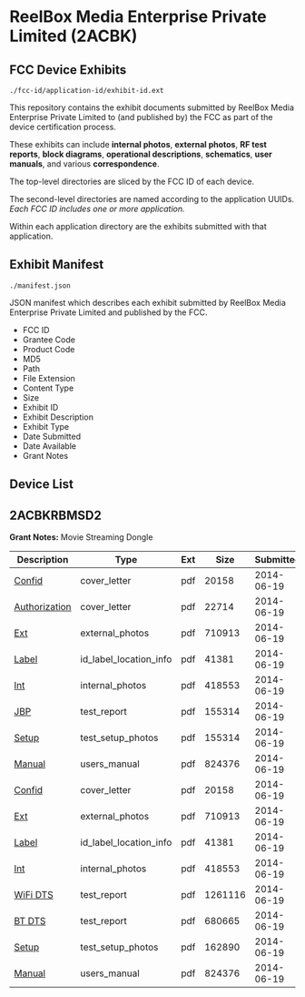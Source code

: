 # ReelBox Media Enterprise Private Limited (2ACBK)
## FCC Device Exhibits

```
./fcc-id/application-id/exhibit-id.ext
```

This repository contains the exhibit documents submitted by ReelBox Media Enterprise Private Limited to (and published by) the FCC as part of the device certification process.

These exhibits can include **internal photos**, **external photos**, **RF test reports**, **block diagrams**, **operational descriptions**, **schematics**, **user manuals**, and various **correspondence**.

The top-level directories are sliced by the FCC ID of each device.

The second-level directories are named according to the application UUIDs. *Each FCC ID includes one or more application.*

Within each application directory are the exhibits submitted with that application. 

## Exhibit Manifest

```
./manifest.json
```

JSON manifest which describes each exhibit submitted by ReelBox Media Enterprise Private Limited and published by the FCC.

- FCC ID
- Grantee Code
- Product Code
- MD5
- Path
- File Extension
- Content Type
- Size
- Exhibit ID
- Exhibit Description
- Exhibit Type
- Date Submitted
- Date Available
- Grant Notes

## Device List
## 2ACBKRBMSD2
**Grant Notes:** Movie Streaming Dongle

| Description | Type | Ext | Size | Submitted | Available |
| ----------- | ---- | --- | ---- | --------- | --------- |
| [Confid](2ACBKRBMSD2/b1171ab040726aa3049a7a86cea7188a/2300438.pdf) | cover_letter | pdf | 20158 | 2014-06-19 | 2014-06-20 |
| [Authorization](2ACBKRBMSD2/b1171ab040726aa3049a7a86cea7188a/2300452.pdf) | cover_letter | pdf | 22714 | 2014-06-19 | 2014-06-20 |
| [Ext](2ACBKRBMSD2/b1171ab040726aa3049a7a86cea7188a/2300437.pdf) | external_photos | pdf | 710913 | 2014-06-19 | 2014-06-20 |
| [Label](2ACBKRBMSD2/b1171ab040726aa3049a7a86cea7188a/2300440.pdf) | id_label_location_info | pdf | 41381 | 2014-06-19 | 2014-06-20 |
| [Int](2ACBKRBMSD2/b1171ab040726aa3049a7a86cea7188a/2300439.pdf) | internal_photos | pdf | 418553 | 2014-06-19 | 2014-06-20 |
| [JBP](2ACBKRBMSD2/b1171ab040726aa3049a7a86cea7188a/2300453.pdf) | test_report | pdf | 155314 | 2014-06-19 | 2014-06-20 |
| [Setup](2ACBKRBMSD2/b1171ab040726aa3049a7a86cea7188a/2300453.pdf) | test_setup_photos | pdf | 155314 | 2014-06-19 | 2014-06-20 |
| [Manual](2ACBKRBMSD2/b1171ab040726aa3049a7a86cea7188a/2300444.pdf) | users_manual | pdf | 824376 | 2014-06-19 | 2014-06-20 |
| [Confid](2ACBKRBMSD2/fce849609f03d78f03a64cb733661691/2300438.pdf) | cover_letter | pdf | 20158 | 2014-06-19 | 2014-06-20 |
| [Ext](2ACBKRBMSD2/fce849609f03d78f03a64cb733661691/2300437.pdf) | external_photos | pdf | 710913 | 2014-06-19 | 2014-06-20 |
| [Label](2ACBKRBMSD2/fce849609f03d78f03a64cb733661691/2300440.pdf) | id_label_location_info | pdf | 41381 | 2014-06-19 | 2014-06-20 |
| [Int](2ACBKRBMSD2/fce849609f03d78f03a64cb733661691/2300439.pdf) | internal_photos | pdf | 418553 | 2014-06-19 | 2014-06-20 |
| [WiFi DTS](2ACBKRBMSD2/fce849609f03d78f03a64cb733661691/2300442.pdf) | test_report | pdf | 1261116 | 2014-06-19 | 2014-06-20 |
| [BT DTS](2ACBKRBMSD2/fce849609f03d78f03a64cb733661691/2300443.pdf) | test_report | pdf | 680665 | 2014-06-19 | 2014-06-20 |
| [Setup](2ACBKRBMSD2/fce849609f03d78f03a64cb733661691/2300441.pdf) | test_setup_photos | pdf | 162890 | 2014-06-19 | 2014-06-20 |
| [Manual](2ACBKRBMSD2/fce849609f03d78f03a64cb733661691/2300444.pdf) | users_manual | pdf | 824376 | 2014-06-19 | 2014-06-20 |
